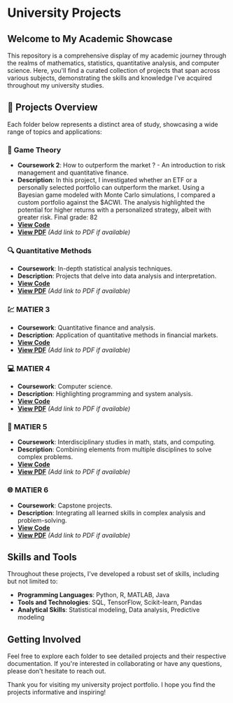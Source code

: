 # University Projects

## Welcome to My Academic Showcase

This repository is a comprehensive display of my academic journey through the realms of mathematics, statistics, quantitative analysis, and computer science. Here, you'll find a curated collection of projects that span across various subjects, demonstrating the skills and knowledge I've acquired throughout my university studies.

## 📂 Projects Overview

Each folder below represents a distinct area of study, showcasing a wide range of topics and applications:

### 🧮 **Game Theory**
- **Coursework 2**: How to outperform the market ? - An introduction to risk management and quantitative finance.
- **Description**: In this project, I investigated whether an ETF or a personally selected portfolio can outperform the market. Using a Bayesian game modeled with Monte Carlo simulations, I compared a custom portfolio against the $ACWI. The analysis highlighted the potential for higher returns with a personalized strategy, albeit with greater risk. Final grade: 82
- **[View Code](https://github.com/Raphaeldavid203/University-Projects/tree/main/Game%20Theory%20Research%202)**
- **[View PDF](https://drive.google.com/file/d/1m3mumh0lodxSIoe8QLEsLYkxbPOkbOHF/view?usp=share_link)**  *(Add link to PDF if available)*

### 🔍 **Quantitative Methods**
- **Coursework**: In-depth statistical analysis techniques.
- **Description**: Projects that delve into data analysis and interpretation.
- **[View Code](https://github.com/Raphaeldavid203/QM2/tree/main/notebooks)**
- **[View PDF](#)**  *(Add link to PDF if available)*

### 💹 **MATIER 3**
- **Coursework**: Quantitative finance and analysis.
- **Description**: Application of quantitative methods in financial markets.
- **[View Code](https://github.com/yourusername/university-projects/tree/master/MATIER3)**
- **[View PDF](#)**  *(Add link to PDF if available)*

### 💻 **MATIER 4**
- **Coursework**: Computer science.
- **Description**: Highlighting programming and system analysis.
- **[View Code](https://github.com/yourusername/university-projects/tree/master/MATIER4)**
- **[View PDF](#)**  *(Add link to PDF if available)*

### 🧬 **MATIER 5**
- **Coursework**: Interdisciplinary studies in math, stats, and computing.
- **Description**: Combining elements from multiple disciplines to solve complex problems.
- **[View Code](https://github.com/yourusername/university-projects/tree/master/MATIER5)**
- **[View PDF](#)**  *(Add link to PDF if available)*

### 🌐 **MATIER 6**
- **Coursework**: Capstone projects.
- **Description**: Integrating all learned skills in complex analysis and problem-solving.
- **[View Code](https://github.com/yourusername/university-projects/tree/master/MATIER6)**
- **[View PDF](#)**  *(Add link to PDF if available)*

## Skills and Tools

Throughout these projects, I've developed a robust set of skills, including but not limited to:

- **Programming Languages**: Python, R, MATLAB, Java
- **Tools and Technologies**: SQL, TensorFlow, Scikit-learn, Pandas
- **Analytical Skills**: Statistical modeling, Data analysis, Predictive modeling

## Getting Involved

Feel free to explore each folder to see detailed projects and their respective documentation. If you're interested in collaborating or have any questions, please don't hesitate to reach out.



Thank you for visiting my university project portfolio. I hope you find the projects informative and inspiring!

